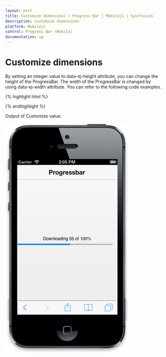 ```yaml
---
layout: post
title: Customize dimensions | Progress Bar | Mobilejs | Syncfusion
description: customize dimensions
platform: Mobilejs
control: Progress Bar (Mobile)
documentation: ug
---
```


# Customize dimensions

By setting an integer value to data-ej-height attribute, you can change the height of the ProgressBar. The width of the ProgressBar is changed by using data-ej-width attribute. You can refer to the following code examples.

{% highlight html %}

<div id="progressbar_sample" data-role="ejmprogress" data-ej-height=10></div>

{% endhighlight %}

Output of Customize value:

![](Customize-dimensions_images/Customize-dimensions_img1.png)